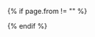 {% if page.from != "" %}
<style type="text/css">
.tags_speaker .stage {
  background-image: url("{{ site.speaker_map_base_url | uri_escape }}0xE10079%7C{{ page.from | cgi_escape }}");
  background-repeat: repeat;
  background-color: #B1D0FE;
  cursor: pointer;
}
</style>
<script>
(function() {
var target = document.querySelector('.tags_speaker .stage')
if (target) {
  target.onclick = function(e) {
    if (e.target == target) {
      window.open('https://www.google.com/maps/preview#!q={{ page.from | cgi_escape }}')
    }
  }
}
})();
</script>
{% endif %}